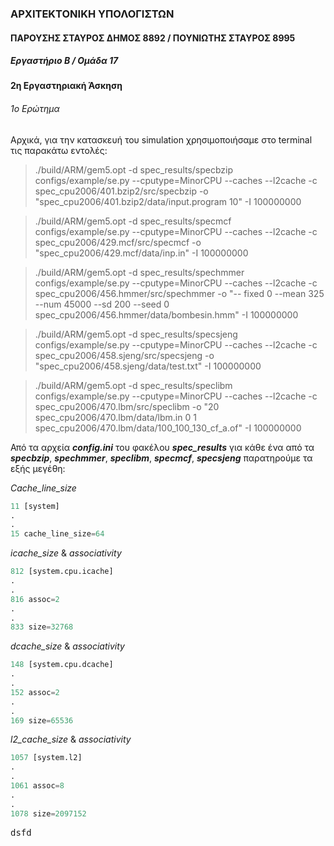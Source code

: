 ### ΑΡΧΙΤΕΚΤΟΝΙΚΗ ΥΠΟΛΟΓΙΣΤΩΝ

#### **ΠΑΡΟΥΣΗΣ ΣΤΑΥΡΟΣ ΔΗΜΟΣ 8892 / ΠΟΥΝΙΩΤΗΣ ΣΤΑΥΡΟΣ 8995**  
##### **Εργαστήριο Β / Ομάδα 17**



#### **2η Εργαστηριακή Άσκηση**


###### 1ο Ερώτημα

Αρχικά, για την κατασκευή του simulation χρησιμοποιήσαμε στο terminal τις παρακάτω εντολές:

>./build/ARM/gem5.opt -d spec_results/specbzip configs/example/se.py --cputype=MinorCPU --caches --l2cache -c spec_cpu2006/401.bzip2/src/specbzip -o
>"spec_cpu2006/401.bzip2/data/input.program 10" -I 100000000

>./build/ARM/gem5.opt -d spec_results/specmcf configs/example/se.py --cputype=MinorCPU --caches --l2cache -c spec_cpu2006/429.mcf/src/specmcf -o
>"spec_cpu2006/429.mcf/data/inp.in" -I 100000000

>./build/ARM/gem5.opt -d spec_results/spechmmer configs/example/se.py --cputype=MinorCPU --caches --l2cache -c spec_cpu2006/456.hmmer/src/spechmmer -o "--
>fixed 0 --mean 325 --num 45000 --sd 200 --seed 0
>spec_cpu2006/456.hmmer/data/bombesin.hmm" -I 100000000

>./build/ARM/gem5.opt -d spec_results/specsjeng configs/example/se.py --cputype=MinorCPU --caches --l2cache -c spec_cpu2006/458.sjeng/src/specsjeng -o
>"spec_cpu2006/458.sjeng/data/test.txt" -I 100000000

>./build/ARM/gem5.opt -d spec_results/speclibm configs/example/se.py --cputype=MinorCPU --caches --l2cache -c spec_cpu2006/470.lbm/src/speclibm -o "20
>spec_cpu2006/470.lbm/data/lbm.in 0 1
>spec_cpu2006/470.lbm/data/100_100_130_cf_a.of" -I 100000000

Από τα αρχεία ***config.ini*** του φακέλου ***spec_results*** για κάθε ένα από τα ***specbzip***, ***spechmmer***, ***speclibm***, ***specmcf***, ***specsjeng*** παρατηρούμε τα εξής μεγέθη:

*Cache_line_size*

~~~python
11 [system]
.
.
15 cache_line_size=64
~~~

*icache_size* & *associativity*

~~~python
812 [system.cpu.icache]
.
.
816 assoc=2
.
.
833 size=32768
~~~

*dcache_size* & *associativity*

~~~python
148 [system.cpu.dcache]
.
.
152 assoc=2
.
.
169 size=65536
~~~

*l2_cache_size* & *associativity*

~~~python
1057 [system.l2]
.
.
1061 assoc=8
.
.
1078 size=2097152
~~~

<pre>dsfd</pre>
